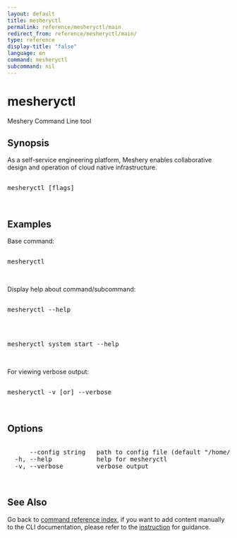 ```yaml
---
layout: default
title: mesheryctl
permalink: reference/mesheryctl/main
redirect_from: reference/mesheryctl/main/
type: reference
display-title: "false"
language: en
command: mesheryctl
subcommand: nil
---
```


# mesheryctl

Meshery Command Line tool

## Synopsis

As a self-service engineering platform, Meshery enables collaborative design and operation of cloud native infrastructure.

<pre class='codeblock-pre'>
<div class='codeblock'>
mesheryctl [flags]

</div>
</pre>

## Examples

Base command:

<pre class='codeblock-pre'>
<div class='codeblock'>
mesheryctl

</div>
</pre>

Display help about command/subcommand:

<pre class='codeblock-pre'>
<div class='codeblock'>
mesheryctl --help

</div>
</pre>

<pre class='codeblock-pre'>
<div class='codeblock'>
mesheryctl system start --help

</div>
</pre>

For viewing verbose output:

<pre class='codeblock-pre'>
<div class='codeblock'>
mesheryctl -v [or] --verbose

</div>
</pre>

## Options

<pre class='codeblock-pre'>
<div class='codeblock'>
      --config string   path to config file (default "/home/runner/.meshery/config.yaml")
  -h, --help            help for mesheryctl
  -v, --verbose         verbose output

</div>
</pre>

## See Also

Go back to [command reference index](/reference/mesheryctl/), if you want to add content manually to the CLI documentation, please refer to the [instruction](/project/contributing/contributing-cli#preserving-manually-added-documentation) for guidance.

